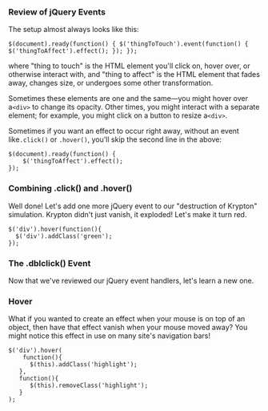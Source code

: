 ### **Review of jQuery Events**

The setup almost always looks like this:

`$(document).ready(function() {
    $('thingToTouch').event(function() {
        $('thingToAffect').effect();
    });
});`

where "thing to touch" is the HTML element you'll click on, hover over, or otherwise interact with, and "thing to affect" is the HTML element that fades away, changes size, or undergoes some other transformation.

Sometimes these elements are one and the same—you might hover over a`<div>` to change its opacity. Other times, you might interact with a separate element; for example, you might click on a button to resize a`<div>`.

Sometimes if you want an effect to occur right away, without an event like`.click()` or `.hover()`, you'll skip the second line in the above:

```
$(document).ready(function() {
    $('thingToAffect').effect();
});
```

### **Combining .click\(\) and .hover\(\)**

Well done! Let's add one more jQuery event to our "destruction of Krypton" simulation. Krypton didn't just vanish, it exploded! Let's make it turn red.

```
$('div').hover(function(){
  $('div').addClass('green');
});
```

### **The .dblclick\(\) Event**

Now that we've reviewed our jQuery event handlers, let's learn a new one.



### **Hover**

What if you wanted to create an effect when your mouse is on top of an object, then have that effect vanish when your mouse moved away? You might notice this effect in use on many site's navigation bars!



```
$('div').hover(
    function(){
      $(this).addClass('highlight');
   },
   function(){
      $(this).removeClass('highlight');
   }
);
```



